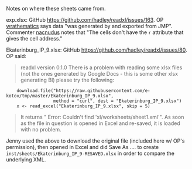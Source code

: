 Notes on where these sheets came from.

exp.xlsx: GitHub <https://github.com/hadley/readxl/issues/163>. OP [wrathematics](https://github.com/wrathematics) says data "was generated by and exported from JMP". Commenter [nacnudus](https://github.com/nacnudus) notes that "The cells don't have the `r` attribute that gives the cell address."

Ekaterinburg_IP_9.xlsx: GitHub <https://github.com/hadley/readxl/issues/80>. OP said:

> readxl version 0.1.0
> There is a problem with reading some xlsx files (not the ones generated by Google Docs - this is some other xlsx generating BI) please try the following:

        download.file("https://raw.githubusercontent.com/e-kotov/tmp/master/Ekaterinburg_IP_9.xlsx",
                      method = "curl", dest = "Ekaterinburg_IP_9.xlsx")
        x <- read_excel("Ekaterinburg_IP_9.xlsx", skip = 5)

> It returns " Error: Couldn't find 'xl/worksheets/sheet1.xml'". As soon as the file in question is opened in Excel and re-saved, it is loaded with no problem.

Jenny used the above to download the original file (included here w/ OP's permission), then opened in Excel and did Save As .... to create
`inst/sheets/Ekaterinburg_IP_9-RESAVED.xlsx` in order to compare the underlying XML.
